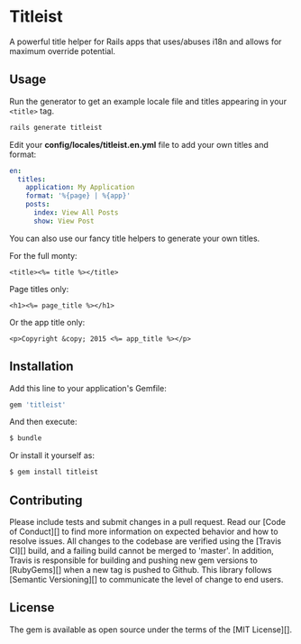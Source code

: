 # Titleist

A powerful title helper for Rails apps that uses/abuses i18n and allows
for maximum override potential.

## Usage

Run the generator to get an example locale file and titles appearing in
your `<title>` tag.

```bash
rails generate titleist
```

Edit your **config/locales/titleist.en.yml** file to add your own titles and format:

```yaml
en:
  titles:
    application: My Application
    format: '%{page} | %{app}'
    posts:
      index: View All Posts
      show: View Post
```

You can also use our fancy title helpers to generate your own titles.

For the full monty:

```erb
<title><%= title %></title>
```

Page titles only:

```erb
<h1><%= page_title %></h1>
```

Or the app title only:

```erb
<p>Copyright &copy; 2015 <%= app_title %></p>
```

## Installation

Add this line to your application's Gemfile:

```ruby
gem 'titleist'
```

And then execute:

```bash
$ bundle
```

Or install it yourself as:
```bash
$ gem install titleist
```

## Contributing

Please include tests and submit changes in a pull request. Read our
[Code of Conduct][] to find more information on expected behavior and
how to resolve issues. All changes to the codebase are verified using
the [Travis CI][] build, and a failing build cannot be merged to
'master'. In addition, Travis is responsible for building and pushing
new gem versions to [RubyGems][] when a new tag is pushed to Github.
This library follows [Semantic Versioning][] to communicate the level of
change to end users.

## License

The gem is available as open source under the terms of the [MIT License][].
